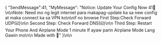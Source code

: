 { "SendMessage":41, "MyMessage": "Notice: Update Your Config Now 41🚀\n\nNote: Need mo ng legit internet para makapag-update ka sa new config at maka connect ka sa VPN ko\n\nif no browse First Step:Check Forward UDP(☑️)\n\n Second Step: Check Forward DNS(☑️)\n\n Third Step: Restart Your Phone And Airplane Mode 1 minute If ayaw parin Airplane Mode Lang Gawin mo\n\n Made with 💚" }\n\n
